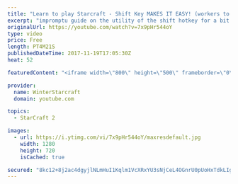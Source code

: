 ```yaml
---
title: "Learn to play Starcraft - Shift Key MAKES IT EASY! (workers to gas, waypoints, ctrl grps, moving)"
excerpt: "impromptu guide on the utility of the shift hotkey for a bit of everything"
originalUrl: https://youtube.com/watch?v=7x9pHr544oY
type: video
price: Free
length: PT4M21S
publishedDateTime: 2017-11-19T17:05:30Z
heat: 52

featuredContent: "<iframe width=\"800\" height=\"500\" frameborder=\"0\" src=\"https://www.youtube.com/embed/7x9pHr544oY\" allow=\"accelerometer; autoplay; encrypted-media; gyroscope; picture-in-picture\" allowfullscreen></iframe>"

provider:
  name: WinterStarcraft
  domain: youtube.com

topics:
  - StarCraft 2

images:
  - url: https://i.ytimg.com/vi/7x9pHr544oY/maxresdefault.jpg
    width: 1280
    height: 720
    isCached: true

secured: "8kc12+8j2ac4dgyjlNLmHuI1Kqlm1VcXRxYU3sNjCeL4OGnrU0pUoHxTdkLIg6w/0DZdjH2aYWQX+iYkaGsjyCxq0nwnUEVnHQra8PQmvOEAdx93Ai5d/3m9xqmux+yCpgIWUnQQCpav6dm8JMOK97wYuyC1QtRIw6Rt2xZsaktYDfV5IifS3UMgjqqbo5/D4vfqhwMGIhJ19djL+rDqdd4taU9cBEo4QBYjAhxUH50NuohtwdZrsvfQT8+RH9olZoUIcOAn5T06uvnHN5Xa5AnoZzrk8PycaQwYsGVd7PVMB6qoiiPSe9VNw6FcvHAZQXH7+JwOvc7rv6/AM318lovmAGiw79OvwWU1hJENG1m2wlg+CIlgAJVgJ9F9sAtpkb5x/EmWe/PlRB0ljpAUjfqtlgmgd/mJXUBYuJiN4+k=;9P1rc4M5QUo+57A5NMMAPg=="
---
```


